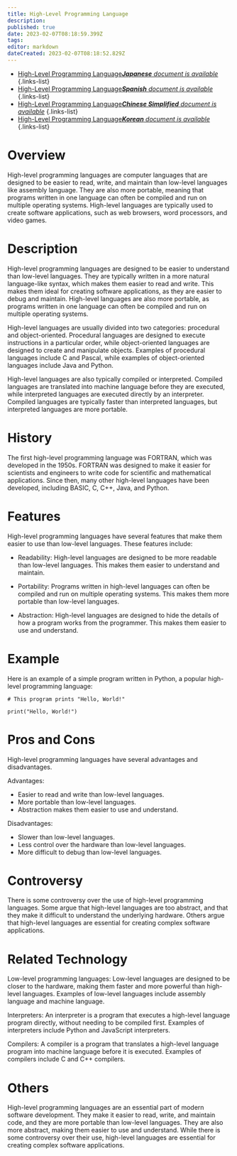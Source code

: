 ```yaml
---
title: High-Level Programming Language
description: 
published: true
date: 2023-02-07T08:18:59.399Z
tags: 
editor: markdown
dateCreated: 2023-02-07T08:18:52.829Z
---
```


- [High-Level Programming Language***Japanese** document is available*](/ja/Knowledge-base/Dictionary/high-level-programming-language)
{.links-list}
- [High-Level Programming Language***Spanish** document is available*](/es/Knowledge-base/Dictionary/high-level-programming-language)
{.links-list}
- [High-Level Programming Language***Chinese Simplified** document is available*](/zh/Knowledge-base/Dictionary/high-level-programming-language)
{.links-list}
- [High-Level Programming Language***Korean** document is available*](/ko/Knowledge-base/Dictionary/high-level-programming-language)
{.links-list}


# Overview
High-level programming languages are computer languages that are designed to be easier to read, write, and maintain than low-level languages like assembly language. They are also more portable, meaning that programs written in one language can often be compiled and run on multiple operating systems. High-level languages are typically used to create software applications, such as web browsers, word processors, and video games.

# Description
High-level programming languages are designed to be easier to understand than low-level languages. They are typically written in a more natural language-like syntax, which makes them easier to read and write. This makes them ideal for creating software applications, as they are easier to debug and maintain. High-level languages are also more portable, as programs written in one language can often be compiled and run on multiple operating systems.

High-level languages are usually divided into two categories: procedural and object-oriented. Procedural languages are designed to execute instructions in a particular order, while object-oriented languages are designed to create and manipulate objects. Examples of procedural languages include C and Pascal, while examples of object-oriented languages include Java and Python.

High-level languages are also typically compiled or interpreted. Compiled languages are translated into machine language before they are executed, while interpreted languages are executed directly by an interpreter. Compiled languages are typically faster than interpreted languages, but interpreted languages are more portable.

# History
The first high-level programming language was FORTRAN, which was developed in the 1950s. FORTRAN was designed to make it easier for scientists and engineers to write code for scientific and mathematical applications. Since then, many other high-level languages have been developed, including BASIC, C, C++, Java, and Python.

# Features
High-level programming languages have several features that make them easier to use than low-level languages. These features include:

- Readability: High-level languages are designed to be more readable than low-level languages. This makes them easier to understand and maintain.

- Portability: Programs written in high-level languages can often be compiled and run on multiple operating systems. This makes them more portable than low-level languages.

- Abstraction: High-level languages are designed to hide the details of how a program works from the programmer. This makes them easier to use and understand.

# Example
Here is an example of a simple program written in Python, a popular high-level programming language:

```
# This program prints "Hello, World!"

print("Hello, World!")
```

# Pros and Cons
High-level programming languages have several advantages and disadvantages.

Advantages:

- Easier to read and write than low-level languages.
- More portable than low-level languages.
- Abstraction makes them easier to use and understand.

Disadvantages:

- Slower than low-level languages.
- Less control over the hardware than low-level languages.
- More difficult to debug than low-level languages.

# Controversy
There is some controversy over the use of high-level programming languages. Some argue that high-level languages are too abstract, and that they make it difficult to understand the underlying hardware. Others argue that high-level languages are essential for creating complex software applications.

# Related Technology
Low-level programming languages: Low-level languages are designed to be closer to the hardware, making them faster and more powerful than high-level languages. Examples of low-level languages include assembly language and machine language.

Interpreters: An interpreter is a program that executes a high-level language program directly, without needing to be compiled first. Examples of interpreters include Python and JavaScript interpreters.

Compilers: A compiler is a program that translates a high-level language program into machine language before it is executed. Examples of compilers include C and C++ compilers.

# Others
High-level programming languages are an essential part of modern software development. They make it easier to read, write, and maintain code, and they are more portable than low-level languages. They are also more abstract, making them easier to use and understand. While there is some controversy over their use, high-level languages are essential for creating complex software applications.